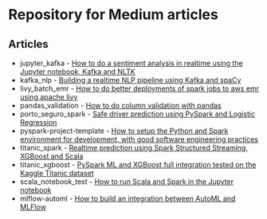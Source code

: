 # Repository for Medium articles

## Articles
* jupyter_kafka  - [How to do a sentiment analysis in realtime using the Jupyter notebook, Kafka and NLTK](https://towardsdatascience.com/how-to-do-a-sentiment-analysis-in-realtime-using-the-jupyter-notebook-kafka-and-nltk-4470aa8c3c30)
* kafka_nlp - [Building a realtime NLP pipeline using Kafka and spaCy](https://towardsdatascience.com/building-a-realtime-nlp-pipeline-using-kafka-and-spacy-d4ad636be702)
* livy_batch_emr - [How to do better deployments of spark jobs to aws emr using apache livy](https://towardsdatascience.com/how-to-do-better-deployments-of-spark-batch-jobs-to-aws-emr-using-apache-livy-adc2417f0d8b)
* pandas_validation - [How to do column validation with pandas](https://medium.com/@bogdan.cojocar/how-to-do-column-validation-with-pandas-bbeb38f88990)
* porto_seguro_spark - [Safe driver prediction using PySpark and Logistic Regression](https://medium.com/@bogdan.cojocar/safe-driver-prediction-using-pyspark-and-logistic-regression-51ecf0dfb2f5)
* pyspark-project-template - [How to setup the Python and Spark environment for development, with good software engineering practices](https://towardsdatascience.com/how-to-setup-the-pyspark-environment-for-development-with-good-software-engineering-practices-5fb457433a86)
* titanic_spark - [Realtime prediction using Spark Structured Streaming, XGBoost and Scala](https://towardsdatascience.com/realtime-prediction-using-spark-structured-streaming-xgboost-and-scala-d4869a9a4c66)
* titanic_xgboost - [PySpark ML and XGBoost full integration tested on the Kaggle Titanic dataset](https://towardsdatascience.com/pyspark-and-xgboost-integration-tested-on-the-kaggle-titanic-dataset-4e75a568bdb)
* scala_notebook_test - [How to run Scala and Spark in the Jupyter notebook](https://medium.com/@bogdan.cojocar/how-to-run-scala-and-spark-in-the-jupyter-notebook-328a80090b3b)
* mlflow-automl - [How to build an integration between AutoML and MLFlow](https://towardsdatascience.com/how-to-build-an-integration-between-automl-and-mlflow-6d66d4bdc4d1)
